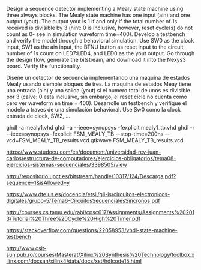 Design a sequence detector implementing a Mealy state machine using
three always blocks. The Mealy state machine has one input (ain) and one
output (yout). The output yout is 1 if and only if the total number of 1s
received is divisible by 3 (hint: 0 is inclusive, however, reset cycle(s) do not
count as 0- see in simulation waveform time=400). Develop a testbench and
verify the model through a behavioral simulation. Use SW0 as the clock
input, SW1 as the ain input, the BTNU button as reset input to the circuit,
number of 1s count on LED7:LED4, and LED0 as the yout output. Go
through the design flow, generate the bitstream, and download it into the
Nexys3 board. Verify the functionality. 

Diseñe un detector de secuencia implementando una maquina de estados Mealy usando siemple bloques de tres.
La maquina de estados Meay tiene una entrada (ain) y una salida (yout) si el numero total de unos es divisible por 3
(calve: 0 esta inclusive, sin embargo, el reset cicle no cuenta como cero ver waveform en time = 400). 
Desarrolle un testbench y verifique el modelo a traves de una simulación behavioral. Use Sw0 como la clock entrada de clock, SW2, ...

ghdl -a mealy1.vhd
ghdl -a --ieee=synopsys -fexplicit mealy1_tb.vhd
ghdl -r --ieee=synopsys -fexplicit  FSM_MEALY_TB --stop-time=200ns --vcd=FSM_MEALY_TB_results.vcd
gtkwave FSM_MEALY_TB_results.vcd


https://www.studocu.com/es/document/universidad-rey-juan-carlos/estructura-de-computadores/ejercicios-obligatorios/tema08-ejercicios-sistemas-secuenciales/3398505/view

http://repositorio.upct.es/bitstream/handle/10317/124/Descarga.pdf?sequence=1&isAllowed=y

https://www.dte.us.es/docencia/etsii/gii-is/circuitos-electronicos-digitales/grupo-5/Tema6-CircuitosSecuencialesSincronos.pdf

http://courses.cs.tamu.edu/rabi/cpsc617/Assignments/Assignments%202013/Tutorial%20Three%20Cycle%20High%20Timer.pdf


https://stackoverflow.com/questions/22058953/vhdl-state-machine-testbench

http://www.csit-sun.pub.ro/courses/Masterat/Xilinx%20Synthesis%20Technology/toolbox.xilinx.com/docsan/xilinx4/data/docs/xst/hdlcode15.html